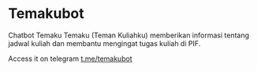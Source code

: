 # Temakubot
Chatbot Temaku
Temaku (Teman Kuliahku) memberikan informasi tentang jadwal kuliah dan membantu mengingat tugas kuliah di PIF.

Access it on telegram [t.me/temakubot](https://t.me/temakubot)
